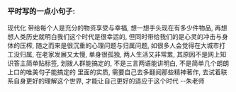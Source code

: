 ### 平时写的一点小句子:  

现代化 带给每个人是充分的物资享受与幸福, 想一想手头现在有多少件物品, 再想想人类历史就明白我们这个时代是很幸运的,  但同时带给我们的是心灵的冲击与身体的压榨,  随之而来是很沉重的心理问题与归属问题,  如很多人会觉得在大城市打工没归属, 在老家发展又太慢,  单身很孤独, 两人生活又非常累,  其原因不是网上知识答主简单贴标签, 划拨人群能搞定的, 不是三言两语能讲明白, 不是简单几个朗朗上口的唯美句子能搞定的  里面的实质, 需要自己去多翻阅那些精神著作, 去试着联系自身更好的理解这个世界, 才能让自己更好的适应于这个时代   --朱老师

